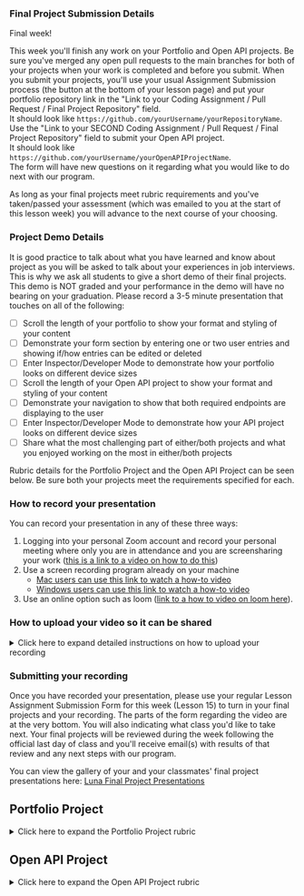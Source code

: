 ### Final Project Submission Details

Final week!  

This week you'll finish any work on your Portfolio and Open API projects.  Be sure you've merged any open pull requests to the main branches for both of your projects when your work is completed and before you submit.  When you submit your projects, you'll use your usual Assignment Submission process (the button at the bottom of your lesson page) and put your portfolio repository link in the "Link to your Coding Assignment / Pull Request / Final Project Repository" field.  
It should look like `https://github.com/yourUsername/yourRepositoryName`.  
Use the "Link to your SECOND Coding Assignment / Pull Request / Final Project Repository" field to submit your Open API project.  
It should look like `https://github.com/yourUsername/yourOpenAPIProjectName`.  
The form will have new questions on it regarding what you would like to do next with our program.

As long as your final projects meet rubric requirements and you've taken/passed your assessment (which was emailed to you at the start of this lesson week) you will advance to the next course of your choosing.

### Project Demo Details

It is good practice to talk about what you have learned and know about project as you will be asked to talk about your experiences in job interviews.  This is why we ask all students to give a short demo of their final projects.  This demo is NOT graded and your performance in the demo will have no bearing on your graduation.  Please record a 3-5 minute presentation that touches on all of the following:
 - [ ] Scroll the length of your portfolio to show your format and styling of your content
 - [ ] Demonstrate your form section by entering one or two user entries and showing if/how entries can be edited or deleted
 - [ ] Enter Inspector/Developer Mode to demonstrate how your portfolio looks on different device sizes
 - [ ] Scroll the length of your Open API project to show your format and styling of your content
 - [ ] Demonstrate your navigation to show that both required endpoints are displaying to the user
 - [ ] Enter Inspector/Developer Mode to demonstrate how your API project looks on different device sizes
 - [ ] Share what the most challenging part of either/both projects and what you enjoyed working on the most in either/both projects

Rubric details for the Portfolio Project and the Open API Project can be seen below.  Be sure both your projects meet the requirements specified for each.

### How to record your presentation
You can record your presentation in any of these three ways: 
 1. Logging into your personal Zoom account and record your personal meeting where only you are in attendance and you are screensharing your work ([this is a link to a video on how to do this](https://www.youtube.com/watch?v=njwbjFYCbGU))
 2. Use a screen recording program already on your machine
    * [Mac users can use this link to watch a how-to video](https://www.youtube.com/watch?v=w9Byefp51tY)
    * [Windows users can use this link to watch a how-to video](https://www.youtube.com/watch?v=PJB7pM5bvNI)
 4. Use an online option such as loom ([link to a how to video on loom here](https://www.youtube.com/watch?v=oAdLPbfXcQo)).

### How to upload your video so it can be shared
<details>
<summary>Click here to expand detailed instructions on how to upload your recording</summary>
<br>
<h4>1. Make sure you're logged in to youtube.</h4>
 <p>If you don't have a youtube account, <a href="https://support.google.com/youtube/answer/161805?hl=en&co=GENIE.Platform%3DDesktop">create one by following these instructions</a>.</p>
 <p>You will know you're logged in if you have an initial/icon/other in the top right corner (where the M in the brown circle is on this screenshot):</p>
 
 ![User logged in to youtube account](https://raw.githubusercontent.com/Code-the-Dream-School/intro-to-programming-2025/d2f9b35d7206eeb0af24f85a8e8e5d97d43cbfad/images/Screenshot%202025-01-27%20at%204.01.20%E2%80%AFPM.png?raw=true)

 <h4>2. Click `+ Create` in the top right and select `Upload video`</h4>
 
 ![Create menu expanded](https://raw.githubusercontent.com/Code-the-Dream-School/intro-to-programming-2025/d2f9b35d7206eeb0af24f85a8e8e5d97d43cbfad/images/Screenshot%202025-01-27%20at%204.01.27%E2%80%AFPM.png?raw=true)

 <h4>3. In the Upload videos window that appears, click the black `Select files` button</h4>
 <p>You'll need to select the file of your recording you have saved on your computer.</p>
 
 ![Upload videos modal](https://raw.githubusercontent.com/Code-the-Dream-School/intro-to-programming-2025/d2f9b35d7206eeb0af24f85a8e8e5d97d43cbfad/images/Screenshot%202025-01-27%20at%204.01.35%E2%80%AFPM.png?raw=true)

<h4>4. The fle title will be the default video title.  You can change this to include your name and "Intro to Programming Final Project Presentation"</h4>

![Edit Video Details title](https://raw.githubusercontent.com/Code-the-Dream-School/intro-to-programming-2025/d2f9b35d7206eeb0af24f85a8e8e5d97d43cbfad/images/Screenshot%202025-01-27%20at%204.02.17%E2%80%AFPM.png?raw=true)

<h4>5. Scroll down under the title; select "No, it's not made for kids" and click on the `Show more` gray button to make further setting changes</h4>

![Adjust video settings](https://raw.githubusercontent.com/Code-the-Dream-School/intro-to-programming-2025/d2f9b35d7206eeb0af24f85a8e8e5d97d43cbfad/images/Screenshot%202025-01-27%20at%204.02.30%E2%80%AFPM.png?raw=true)

<h4>6. You'll want to be sure the following options for some of the sections that appear after click `Show more` are set to the following:</h4>

 - [ ] Altered content: select "No" since you have not used AI to alter reality in your video
 
 - [ ] Recording date and location: please select the date you made your final project recording
      
 - [ ] Shorts remixing: select "Don't allow remixing"
       
 - [ ] Comments and ratings: if you would like classmates to leave comments, leave comments "On", otherwise you can turn them off by selecting "Off".  _NOTE: we do not and cannot monitor comments.  Please report anything concerning to Code the Dream but have screenshots if needed._  You can also UNcheck the "Show how many viewers like this video if you wish.
       
 - [ ] Click the black `Next` button in the bottom right to proceed from the Details section of the upload through the Video elements and Checks portion.
       
 - [ ] Once you are on the Visibility section of the upload, select "Unlisted" as seen here

![Select Unlisted](https://raw.githubusercontent.com/Code-the-Dream-School/intro-to-programming-2025/d2f9b35d7206eeb0af24f85a8e8e5d97d43cbfad/images/Screenshot%202025-01-27%20at%204.04.52%E2%80%AFPM.png?raw=true)

 - [ ] Lastly, click `Save` and copy your video link as seen here

![Save and copy](https://raw.githubusercontent.com/Code-the-Dream-School/intro-to-programming-2025/d2f9b35d7206eeb0af24f85a8e8e5d97d43cbfad/images/Screenshot%202025-01-27%20at%204.05.09%E2%80%AFPM.png?raw=true)
 
</details>

### Submitting your recording
Once you have recorded your presentation, please use your regular Lesson Assignment Submission Form for this week (Lesson 15) to turn in your final projects and your recording. The parts of the form regarding the video are at the very bottom.  You will also indicating what class you'd like to take next.  Your final projects will be reviewed during the week following the official last day of class and you'll receive email(s) with results of that review and any next steps with our program. 

You can view the gallery of your and your classmates' final project presentations here: [Luna Final Project Presentations](https://airtable.com/appoSRJMlXH9KvE6w/shrq95dhzEdxNRsvc)


## Portfolio Project
<details>
<summary>Click here to expand the Portfolio Project rubric</summary>
<br>
<h3>General</h3>
<ul>
<li>Project is published on a public GitHub repository</li>
<li>Code executes without errors in the browser</li>
</ul>

### Project Structure
 - [ ] README.md (_NOTE:_ this file is typically used to explain how someone can run your code, but it does not need to contain this content for your final project to be acceptable)
 - [ ] index.html
 - [ ] css folder
   - [ ] index.css
 - [ ] js folder
   - [ ] index.js 
 - [ ] (OPTIONAL) images folder

#### index.html
 - [ ] include proper boilerplate code
 - [ ] (OPTIONAL) use a font-family or Google fonts
 - [ ] index.css and index.js file should be properly linked to this file
 - [ ] level 1 heading with student's name
 - [ ] navigation with working internal links to the following sections:
    - [ ] About
    - [ ] Experience
    - [ ] Skills
    - [ ] Projects
    - [ ] Leave a Message
    - [ ] (OPTIONAL) Connect or Contact Me section to contain email and social media links
 - [ ] (OPTIONAL) sticky/fixed navigation that stays in place when user scrolls down on the page
 - [ ] (OPTIONAL) dark mode toggle switch to change coloring of background and text between default and dark mode
 - [ ] (OPTIONAL) navigation converted to a hamburger menu on smaller devices via media queries
###### About Section
 - [ ] level 2 heading
 - [ ] one or more paragraphs of text
 - [ ] (OPTIONAL) your photo with alt attribute for accessibility 
###### Experience Section
 - [ ] level 2 heading
 - [ ] list of previous work or experience or one or paragraphs of related experiences if student has no previous work experience)
 - [ ] if listing experience, this should be styled in grid or flexbox layout
###### Skills Section
 - [ ] level 2 heading
 - [ ] list of skills, inserted using JavaScript from the index.js file
 - [ ] list should be styled in a grid or flexbox layout
###### Projects Section
 - [ ] level 2 heading
 - [ ] list of GitHub repositories, fetched using the GitHub API and inserted using JavaScript from the index.js file 
 - [ ] (OPTIONAL) each GitHub repository name is a clickable link that takes the user to that repository
 - [ ] (OPTIONAL) display additional information about each of the repositories (examples: created date, description, etc.)
 - [ ] (OPTIONAL) customize the styling of your projects list (cards or use of flexbox or grid for examples)
###### Leave a Message Section (Form and Messages List)
 - [ ] level 2 heading for form
    - [ ] Name, Email Address, and Message fields
    - [ ] Submit button
    - [ ] event listener that adds the form field inputs to the messages section
 - [ ] level 2 heading for messages
    - [ ] list of messages (once the form has been given inputs and submit button clicked) styled in a grid of flexbox layout
      - [ ] Each message item should have the following:
        - [ ] Name of message author as a clickable link to email the author at the email address they provided in the form
        - [ ] Message text
        - [ ] Remove button to delete the message from the list of messages
        - [ ] (OPTIONAL) Edit button for user to change one (or more) of the form inputs (name, email, message)
    - [ ] (OPTIONAL) conditionally render (meaning hide/display) the level 2 heading and section content depending on whether or not there are messages
###### (OPTIONAL) Connect or Contact Me
_NOTE:_ If you do not have a Connect or Contact Me section, your links should be in the footer of your page as icons/images
 - [ ] clickable link to email the student 
 - [ ] at least two social media links to the student's profile pages (examples: GitHub, LinkedIn, twitter, instagram, etc.)
 - [ ] (OPTIONAL) use icons or images in place of text string links for your email and 2+ social media links
###### Footer
 - [ ] Copyright logo, current year, and student's name inserted using JavaScript from the index.js file
 - [ ] Email and 2+ social media icon/image links (if the page does NOT have a Connect or Contact Me section)

#### index.js
 - [ ] Comments in code as appropriate (to notate what sections of code are used for)
 - [ ] Sections of code to accomplish the following:
   - [ ] Insert the copyright logo, current year, and student's name in the footer of index.html
   - [ ] Using an array, insert the array items as a list of skills in the skills section of index.html
   - [ ] Handle the event listener on the message form to insert the following into the messages section:
     - [ ] convert form inputs into the author's name as a clickable link 
     - [ ] display their message and 
     - [ ] provide a remove button to delete the message
     - [ ] (OPTIONAL) provide an edit button to change one or more form fields
     - [ ] (OPTIONAL) conditionally render the messages header and section of index.html (show it if there are messages, hide it if none)
   - [ ] Using API fetch, insert the names of your GitHub repositories in the projects section of index.html
     - [ ] (OPTIONAL) provide additional information about each repository
     - [ ] (OPTIONAL) make the repository names clickable links that redirect the user to that repository page

#### index.css
 - [ ] (Optional) Comments in code as appropriate (to notate what sections of code are for)
 - [ ] At least two media queries
   - [ ] In each media query there should be at least 2 property changes to at least 3 html elements
 - [ ] Flexbox (or Grid) used to format the layout of the Experience and Connect sections _(NOTE: If you are using social media icons in your footer in place of a Connect section, you should use Flexbox or Grid to format the layout of your icons in the footer)_

#### (OPTIONAL) images folder
 - [ ] If you've elected to use images in your portfolio, be sure to have an images folder at the root level of your repository (same level as your index.html and README.md files).  All your images should go in this folder
 - [ ] Make sure images used in your html or css files are properly linked to the image inside your images folder
 - [ ] Remember to use alt for any images so there will be helper text if the image is not displayed properly

#### Styling
Everyone's style is different and we encourage students to let the style fo their site represent them.  That being said, there are some general style guidelines we encourage you to follow:
 - [ ] Remember to have appropriate contrast to your site (don't use a dark font on a dark background
 - [ ] You should not need to horizontally scroll to see your site content on any device (mobile, tablet, or desktop)
 - [ ] Watch out for font sizes on smaller devices.  The screen is smaller, but the font size should not be small also.  This is also true for form input fields/buttons, a user would need to tap on it with a finger to get focus on the input to type, don't make it too small that their device can't recognize what they're trying to tap on.
</details>

## Open API Project
<details>
<summary>Click here to expand the Open API Project rubric</summary>
<br>
Use one of the following open source APIs to create a site that accesses a minimum of 2 endpoints.  (Example: if using the weather app, you could display (1) the temperature and (2) the weather condition).  

### Open Source API options:
* [Open-Meteo](https://open-meteo.com/) – a weather API
* [Swapi.Tech](https://www.swapi.tech/) – an API about Star Wars films
* [Marvel](https://developer.marvel.com/) – an API about the Marvel fandom
* [ARTIC](https://api.artic.edu/docs/#introduction) – an art API from the Art Institute of Chicago
* [TheDogAPI](https://thedogapi.com/) or the [TheCatAPI](https://thecatapi.com/) – APIs about (you guessed it!) Dogs or Cats
* [Soccer](https://api-sports.io/documentation/football/v3) - for all the Soccer lovers out there
* DEPRECATED, certificate expired - [SampleAPIs](https://sampleapis.com/api-list/coffee) – an API for coffee lovers

Be sure to satisfy the below requirements in your Open API Project:

### STRUCTURE:
 - [ ] A public GitHub repository containing your project
 - [ ] An HTML document for the page
 - [ ] A CSS document to style the HTML page
 - [ ] A JavaScript file that retrieves data from one of several public API sources to display the data on your HTML page
 - [ ] A README file that includes the instructions for running the webpage (This does not need to be a live site; you can instruct the user to download and run locally)

### CONTENT:
 - [ ] Display the data for at least 2 endpoints in the API
 - [ ] Include navigation from each endpoint’s page to the other (Example: if using the weather app, one navigation link should display the temperature details and the second navigation link should display the weather condition)
 - [ ] Issue new GET requests each time the user click a navigation link, meaning you should have 2 GET requests - one for each navigation, that requests only the needed information (Example: if using the weather app, clicking temperature navigation link should pull only data that allows user to see temperatures and clicking conditions navigation link should pull only data that allows user to see weather conditions)

### FUNCTIONALITY:
 - [ ] Code runs without issues by following the instructions in the README file
 - [ ] Navigation between the different endpoints behaves properly and is not slowed down by requesting more data than needs to be displayed (this is the reason for the 2 separate GET requests)
 - [ ] Code is readable and well structured
 - [ ] If applicable, error cases are appropriately handled
 - [ ] Styling is effective (example: font-sizes are not too small or large, colors are not too dark/light to be easily seen, etc.)
</details>
